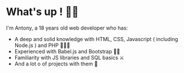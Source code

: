 # What's up ! 👋🏻
I'm Antony, a 18 years old web developer who has: 

- A deep and solid knowledge with HTML, CSS, Javascript ( including Node.js ) and PHP 👨🏻‍💻
- Experienced with Babel.js and Bootstrap 🐱‍👤
- Familiarity with JS libraries and SQL basics ⚔
- And a lot o of projects with them 🔢

